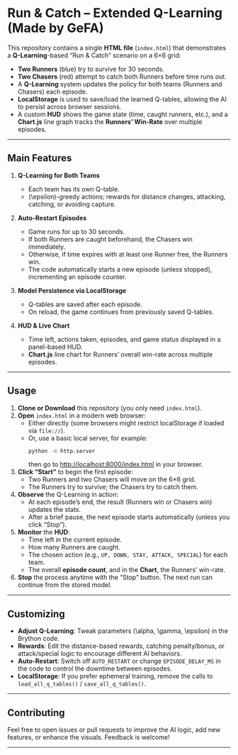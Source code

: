# Run & Catch – Extended Q-Learning (Made by GeFA)

This repository contains a single **HTML file** (`index.html`) that demonstrates a **Q-Learning**-based “Run & Catch” scenario on a 6×6 grid:

- **Two Runners** (blue) try to survive for 30 seconds.
- **Two Chasers** (red) attempt to catch both Runners before time runs out.
- A **Q-Learning** system updates the policy for both teams (Runners and Chasers) each episode.
- **LocalStorage** is used to save/load the learned Q-tables, allowing the AI to persist across browser sessions.
- A custom **HUD** shows the game state (time, caught runners, etc.), and a **Chart.js** line graph tracks the **Runners’ Win-Rate** over multiple episodes.

---

## Main Features

1. **Q-Learning for Both Teams**  
   - Each team has its own Q-table.  
   - \(\epsilon\)-greedy actions; rewards for distance changes, attacking, catching, or avoiding capture.

2. **Auto-Restart Episodes**  
   - Game runs for up to 30 seconds.  
   - If both Runners are caught beforehand, the Chasers win immediately.  
   - Otherwise, if time expires with at least one Runner free, the Runners win.  
   - The code automatically starts a new episode (unless stopped), incrementing an episode counter.

3. **Model Persistence via LocalStorage**  
   - Q-tables are saved after each episode.  
   - On reload, the game continues from previously saved Q-tables.

4. **HUD & Live Chart**  
   - Time left, actions taken, episodes, and game status displayed in a panel-based HUD.  
   - **Chart.js** line chart for Runners’ overall win-rate across multiple episodes.

---

## Usage

1. **Clone or Download** this repository (you only need `index.html`).
2. **Open** `index.html` in a modern web browser:
   - Either directly (some browsers might restrict localStorage if loaded via `file://`).
   - Or, use a basic local server, for example:
     ```bash
     python -m http.server
     ```
     then go to [http://localhost:8000/index.html](http://localhost:8000/index.html) in your browser.
3. **Click “Start”** to begin the first episode:
   - Two Runners and two Chasers will move on the 6×6 grid.
   - The Runners try to survive; the Chasers try to catch them.
4. **Observe** the Q-Learning in action:
   - At each episode’s end, the result (Runners win or Chasers win) updates the stats.
   - After a brief pause, the next episode starts automatically (unless you click “Stop”).
5. **Monitor** the **HUD**:
   - Time left in the current episode.  
   - How many Runners are caught.  
   - The chosen action (e.g., `UP, DOWN, STAY, ATTACK, SPECIAL`) for each team.  
   - The overall **episode count**, and in the **Chart**, the Runners’ win-rate.
6. **Stop** the process anytime with the “Stop” button. The next run can continue from the stored model.

---

## Customizing

- **Adjust Q-Learning**: Tweak parameters \(\alpha, \gamma, \epsilon\) in the Brython code.  
- **Rewards**: Edit the distance-based rewards, catching penalty/bonus, or attack/special logic to encourage different AI behaviors.  
- **Auto-Restart**: Switch off `AUTO_RESTART` or change `EPISODE_DELAY_MS` in the code to control the downtime between episodes.  
- **LocalStorage**: If you prefer ephemeral training, remove the calls to `load_all_q_tables()` / `save_all_q_tables()`.

---

## Contributing

Feel free to open issues or pull requests to improve the AI logic, add new features, or enhance the visuals. Feedback is welcome!

---



